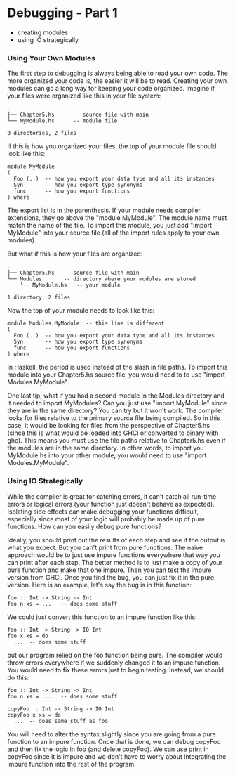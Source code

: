 # Debugging - Part 1

* creating modules
* using IO strategically

### Using Your Own Modules

The first step to debugging is always being able to read your own code. The more organized your code is, the easier it will be to read. Creating your own modules can go a long way for keeping your code organized. Imagine if your files were organized like this in your file system:

```
.
├── Chapter5.hs      -- source file with main
└── MyModule.hs      -- module file

0 directories, 2 files
```

If this is how you organized your files, the top of your module file should look like this:

```
module MyModule
(
  Foo (..)  -- how you export your data type and all its instances
  Syn       -- how you export type synonyms
  func      -- how you export functions
) where
```

The export list is in the parenthesis. If your module needs compiler extensions, they go above the "module MyModule". The module name must match the name of the file. To import this module, you just add "import MyModule" into your source file (all of the import rules apply to your own modules).

But what if this is how your files are organized:

```
.
├── Chapter5.hs   -- source file with main
└── Modules       -- directory where your modules are stored
    └── MyModule.hs   -- your module

1 directory, 2 files
```

Now the top of your module needs to look like this:

```
module Modules.MyModule  -- this line is different
(
  Foo (..)  -- how you export your data type and all its instances
  Syn       -- how you export type synonyms
  func      -- how you export functions
) where
```

In Haskell, the period is used instead of the slash in file paths. To import this module into your Chapter5.hs source file, you would need to to use "import Modules.MyModule".&#x20;

One last tip, what if you had a second module in the Modules directory and it needed to import MyModules? Can you just use "import MyModule" since they are in the same directory? You can try but it won't work. The compiler looks for files relative to the primary source file being compiled. So in this case, it would be looking for files from the perspective of Chapter5.hs (since this is what would be loaded into GHCi or converted to binary with ghc). This means you must use the file paths relative to Chapter5.hs even if the modules are in the same directory. In other words, to import you MyModule.hs into your other module, you would need to use "import Modules.MyModule".

### Using IO Strategically

While the compiler is great for catching errors, it can't catch all run-time errors or logical errors (your function just doesn't behave as expected). Isolating side effects can make debugging your functions difficult, especially since most of your logic will probably be made up of pure functions. How can you easily debug pure functions?

Ideally, you should print out the results of each step and see if the output is what you expect. But you can't print from pure functions. The naive approach would be to just use impure functions everywhere that way you can print after each step. The better method is to just make a copy of your pure function and make that one impure. Then you can test the impure version from GHCi. Once you find the bug, you can just fix it in the pure version. Here is an example, let's say the bug is in this function:

```
foo :: Int -> String -> Int
foo n xs = ...   -- does some stuff
```

We could just convert this function to an impure function like this:

```
foo :: Int -> String -> IO Int
foo x xs = do
  ...  -- does some stuff
```

but our program relied on the foo function being pure. The compiler would throw errors everywhere if we suddenly changed it to an impure function. You would need to fix these errors just to begin testing. Instead, we should do this:

```
foo :: Int -> String -> Int
foo n xs = ...   -- does some stuff

copyFoo :: Int -> String -> IO Int
copyFoo x xs = do
  ...  -- does same stuff as foo
```

You will need to alter the syntax slightly since you are going from a pure function to an impure function. Once that is done, we can debug copyFoo and then fix the logic in foo (and delete copyFoo). We can use print in copyFoo since it is impure and we don't have to worry about integrating the impure function into the rest of the program.
